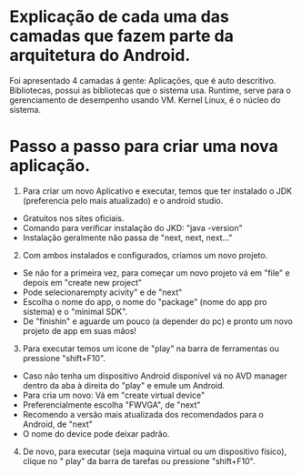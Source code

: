 # Explicação de cada uma das camadas que fazem parte da arquitetura do Android.

Foi apresentado 4 camadas á gente: 
Aplicações, que é auto descritivo.
Bibliotecas, possui as bibliotecas que o sistema usa.
Runtime, serve para o gerenciamento de desempenho usando VM.
Kernel Linux, é o núcleo do sistema.

# Passo a passo para criar uma nova aplicação.

1. Para criar um novo Aplicativo e executar, temos que ter instalado o JDK (preferencia pelo mais atualizado) e o android studio.
 - Gratuitos nos sites oficiais.
 - Comando para verificar instalação do JKD: "java -version"
 - Instalação geralmente não passa de "next, next, next..."

2. Com ambos instalados e configurados, criamos um novo projeto.
 - Se não for a primeira vez, para começar um novo projeto vá em "file" e depois em "create new project"
 - Pode selecionarempty acivity" e de "next"
 - Escolha o nome do app, o nome do "package" (nome do app pro sistema) e o "minimal SDK".
 - De "finishin" e aguarde um pouco (a depender do pc) e pronto um novo projeto de app em suas mãos!

3. Para executar temos um ícone de "play" na barra de ferramentas ou pressione "shift+F10".
 - Caso não tenha um dispositivo Android disponível vá no AVD manager dentro da aba à direita do "play" e emule um Android.
 - Para cria um novo: Vá em "create virtual device"
 - Preferencialmente escolha "FWVGA", de "next"
 - Recomendo a versão mais atualizada dos recomendados para o Android, de "next" 
 - O nome do device pode deixar padrão. 

4. De novo, para executar (seja maquina virtual ou um dispositivo físico), clique no "
play" da barra de tarefas ou pressione "shift+F10".
